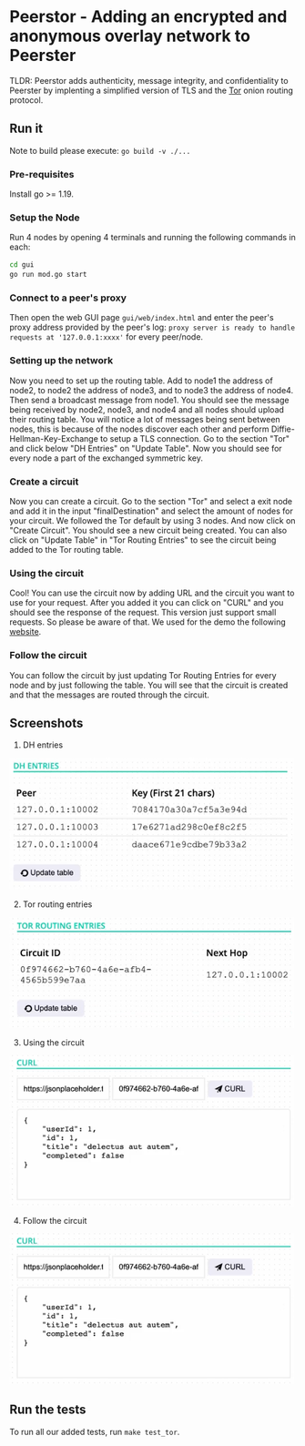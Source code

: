 # Peerstor - Adding an encrypted and anonymous overlay network to Peerster

TLDR: Peerstor adds authenticity, message integrity, and confidentiality to Peerster by implenting a simplified version of TLS and the [Tor](https://www.torproject.org/) onion routing protocol.

## Run it

Note to build please execute: `go build -v ./...`
### Pre-requisites
Install go >= 1.19.

### Setup the Node
Run 4 nodes by opening 4 terminals and running the following commands in each:

```sh
cd gui
go run mod.go start
```

### Connect to a peer's proxy
Then open the web GUI page `gui/web/index.html` and enter the peer's proxy
address provided by the peer's log: `proxy server is ready to handle requests at
'127.0.0.1:xxxx'` for every peer/node. 

### Setting up the network
Now you need to set up the routing table. Add to node1 the address of node2, to node2 the address of node3, and to node3 the address of node4. Then send a broadcast message from node1. You should see the message being received by node2, node3, and node4 and all nodes should upload their routing table. You will notice a lot of messages being sent between nodes, this is because of the nodes discover each other and perform Diffie-Hellman-Key-Exchange to setup a TLS connection. Go to the section "Tor" and click below "DH Entries" on "Update Table". Now you should see for every node a part of the exchanged symmetric key. 

### Create a circuit
Now you can create a circuit. Go to the section "Tor" and select a exit node and add it in the input "finalDestination" and select the amount of nodes for your circuit. We followed the Tor default by using 3 nodes. And now click on "Create Circuit". You should see a new circuit being created. You can also click on "Update Table" in "Tor Routing Entries" to see the circuit being added to the Tor routing table.

### Using the circuit
Cool! You can use the circuit now by adding URL and the circuit you want to use for your request. After you added it you can click on "CURL" and you should see the response of the request. This version just support small requests. So please be aware of that. We used for the demo the following [website](https://jsonplaceholder.typicode.com/todos/1).

### Follow the circuit
You can follow the circuit by just updating Tor Routing Entries for every node and by just following the table. You will see that the circuit is created and that the messages are routed through the circuit.

## Screenshots

1. DH entries

<img src="docs/assets/dhentries.png" width="500px">

2. Tor routing entries

<img src="docs/assets/torentries.png" width="500px">

3. Using the circuit

<img src="docs/assets/circuit.png" width="500px">

4. Follow the circuit
<img src="docs/assets/circuit.png" width="500px">

## Run the tests

To run all our added tests, run `make test_tor`.
